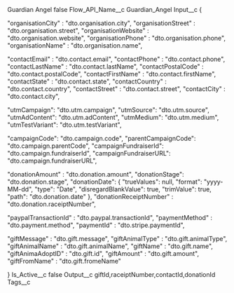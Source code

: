 <?xml version="1.0" encoding="UTF-8"?>
<CustomMetadata xmlns="http://soap.sforce.com/2006/04/metadata" xmlns:xsi="http://www.w3.org/2001/XMLSchema-instance" xmlns:xsd="http://www.w3.org/2001/XMLSchema">
    <label>Guardian Angel</label>
    <protected>false</protected>
    <values>
        <field>Flow_API_Name__c</field>
        <value xsi:type="xsd:string">Guardian_Angel</value>
    </values>
    <values>
        <field>Input__c</field>
        <value xsi:type="xsd:string">{
  
  &quot;organisationCity&quot; : &quot;dto.organisation.city&quot;,
  &quot;organisationStreet&quot; : &quot;dto.organisation.street&quot;,
  &quot;organisationWebsite&quot; : &quot;dto.organisation.website&quot;,
  &quot;organisationPhone&quot; : &quot;dto.organisation.phone&quot;,
  &quot;organisationName&quot; : &quot;dto.organisation.name&quot;,

  
  
  &quot;contactEmail&quot; : &quot;dto.contact.email&quot;,
  &quot;contactPhone&quot; : &quot;dto.contact.phone&quot;,
  &quot;contactLastName&quot; : &quot;dto.contact.lastName&quot;,
  &quot;contactPostalCode&quot; : &quot;dto.contact.postalCode&quot;,
  &quot;contactFirstName&quot; : &quot;dto.contact.firstName&quot;,
  &quot;contactState&quot; : &quot;dto.contact.state&quot;,
  &quot;contactCountry&quot; : &quot;dto.contact.country&quot;,
  &quot;contactStreet&quot; : &quot;dto.contact.street&quot;,
  &quot;contactCity&quot; : &quot;dto.contact.city&quot;,
  
  
  &quot;utmCampaign&quot;: &quot;dto.utm.campaign&quot;,
  &quot;utmSource&quot;: &quot;dto.utm.source&quot;,
  &quot;utmAdContent&quot;: &quot;dto.utm.adContent&quot;,
  &quot;utmMedium&quot;: &quot;dto.utm.medium&quot;,
  &quot;utmTestVariant&quot;: &quot;dto.utm.testVariant&quot;,
	
&quot;campaignCode&quot;: &quot;dto.campaign.code&quot;,
&quot;parentCampaignCode&quot;: &quot;dto.campaign.parentCode&quot;,
&quot;campaignFundraiserId&quot;: &quot;dto.campaign.fundraiserId&quot;,
&quot;campaignFundraiserURL&quot;: &quot;dto.campaign.fundraiserURL&quot;,


   &quot;donationAmount&quot; : &quot;dto.donation.amount&quot;,
   &quot;donationStage&quot;: &quot;dto.donation.stage&quot;,
&quot;donationDate&quot;: {
&quot;trueValues&quot;: null,
&quot;format&quot;: &quot;yyyy-MM-dd&quot;,
&quot;type&quot;: &quot;Date&quot;,
&quot;disregardBlankValue&quot;: true,
&quot;trimValue&quot;: true,
&quot;path&quot;: &quot;dto.donation.date&quot;
},
  &quot;donationReceiptNumber&quot; : &quot;dto.donation.raceiptNumber&quot;,




  &quot;paypalTransactionId&quot; : &quot;dto.paypal.transactionId&quot;,
  &quot;paymentMethod&quot; : &quot;dto.payment.method&quot;,
  &quot;paymentId&quot; : &quot;dto.stripe.paymentId&quot;,


  &quot;giftMessage&quot; : &quot;dto.gift.message&quot;,
  &quot;giftAnimalType&quot; : &quot;dto.gift.animalType&quot;,
  &quot;giftAnimalName&quot; : &quot;dto.gift.animalName&quot;,
  &quot;giftName&quot; : &quot;dto.gift.name&quot;,
  &quot;giftAnimaAdoptID&quot; : &quot;dto.gift.id&quot;,
  &quot;giftAmount&quot; : &quot;dto.gift.amount&quot;,
  &quot;giftFromName&quot; : &quot;dto.gift.fromeName&quot;
  
}</value>
    </values>
    <values>
        <field>Is_Active__c</field>
        <value xsi:type="xsd:boolean">false</value>
    </values>
    <values>
        <field>Output__c</field>
        <value xsi:type="xsd:string">giftId,raceiptNumber,contactId,donationId</value>
    </values>
    <values>
        <field>Tags__c</field>
        <value xsi:nil="true"/>
    </values>
</CustomMetadata>

